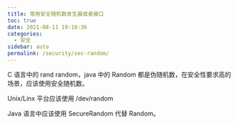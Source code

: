 ```yaml
---
title: 常用安全随机数发生器或者接口
toc: true
date: 2021-08-11 19:18:36
categories: 
  - 安全
sidebar: auto
permalink: /security/sec-random/
---
```




C 语言中的  rand random，java 中的 Random 都是伪随机数，在安全性要求高的场景，应该使用安全随机数。

Unix/Linx 平台应该使用 /dev/random

Java 语言中应该使用 SecureRandom 代替 Random。

